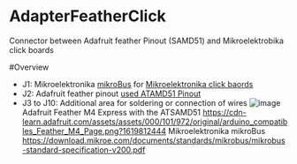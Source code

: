 # AdapterFeatherClick

Connector between Adafruit feather Pinout (SAMD51) and Mikroelektrobika click boards

#Overview
- J1: Mikroelektronika [mikroBus](https://www.mikroe.com/mikrobus) for [Mikroelektronika click baords](https://www.mikroe.com/click)
- J2: Adafruit feather pinout [used ATAMD51 Pinout](https://learn.adafruit.com/adafruit-feather-m4-express-atsamd51/pinouts)
- J3 to J10: Additional area for soldering or connection of wires
![image](https://user-images.githubusercontent.com/82336645/117453680-82faa280-af45-11eb-85c5-b00eb57f9df8.png)
Adafruit Feather M4 Express with the ATSAMD51
https://cdn-learn.adafruit.com/assets/assets/000/101/972/original/arduino_compatibles_Feather_M4_Page.png?1619812444
Mikroelektronika mikroBus
https://download.mikroe.com/documents/standards/mikrobus/mikrobus-standard-specification-v200.pdf

